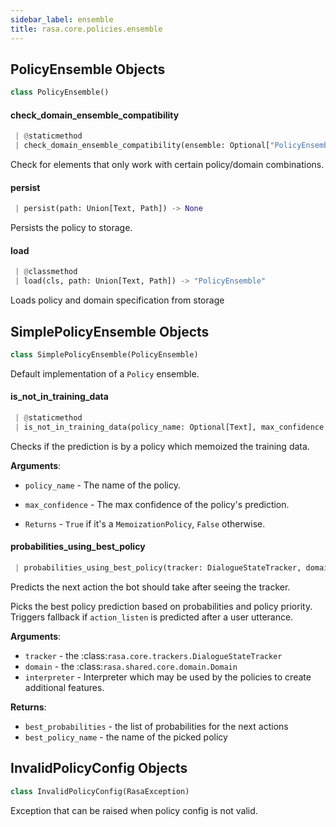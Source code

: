 ```yaml
---
sidebar_label: ensemble
title: rasa.core.policies.ensemble
---
```


## PolicyEnsemble Objects

```python
class PolicyEnsemble()
```

#### check\_domain\_ensemble\_compatibility

```python
 | @staticmethod
 | check_domain_ensemble_compatibility(ensemble: Optional["PolicyEnsemble"], domain: Optional[Domain]) -> None
```

Check for elements that only work with certain policy/domain combinations.

#### persist

```python
 | persist(path: Union[Text, Path]) -> None
```

Persists the policy to storage.

#### load

```python
 | @classmethod
 | load(cls, path: Union[Text, Path]) -> "PolicyEnsemble"
```

Loads policy and domain specification from storage

## SimplePolicyEnsemble Objects

```python
class SimplePolicyEnsemble(PolicyEnsemble)
```

Default implementation of a `Policy` ensemble.

#### is\_not\_in\_training\_data

```python
 | @staticmethod
 | is_not_in_training_data(policy_name: Optional[Text], max_confidence: Optional[float] = None) -> bool
```

Checks if the prediction is by a policy which memoized the training data.

**Arguments**:

- `policy_name` - The name of the policy.
- `max_confidence` - The max confidence of the policy&#x27;s prediction.
  
- `Returns` - `True` if it&#x27;s a `MemoizationPolicy`, `False` otherwise.

#### probabilities\_using\_best\_policy

```python
 | probabilities_using_best_policy(tracker: DialogueStateTracker, domain: Domain, interpreter: NaturalLanguageInterpreter, **kwargs: Any, ,) -> PolicyPrediction
```

Predicts the next action the bot should take after seeing the tracker.

Picks the best policy prediction based on probabilities and policy priority.
Triggers fallback if `action_listen` is predicted after a user utterance.

**Arguments**:

- `tracker` - the :class:`rasa.core.trackers.DialogueStateTracker`
- `domain` - the :class:`rasa.shared.core.domain.Domain`
- `interpreter` - Interpreter which may be used by the policies to create
  additional features.
  

**Returns**:

- `best_probabilities` - the list of probabilities for the next actions
- `best_policy_name` - the name of the picked policy

## InvalidPolicyConfig Objects

```python
class InvalidPolicyConfig(RasaException)
```

Exception that can be raised when policy config is not valid.

